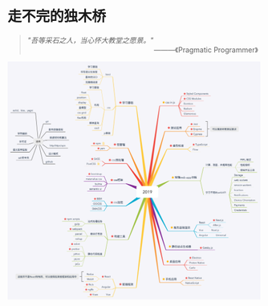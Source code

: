 # 走不完的独木桥

> *"吾等采石之人，当心怀大教堂之愿景。"*
> &emsp;&emsp;&emsp;&emsp;&emsp;&emsp;&emsp;&emsp;&emsp;&emsp;&emsp;&emsp;&emsp;&emsp;&emsp;&emsp;&emsp;&emsp;———《Pragmatic Programmer》

![2019学习路线图](./assets/road.png)
